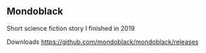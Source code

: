 ## Mondoblack

Short science fiction story I finished in 2019

Downloads https://github.com/mondoblack/mondoblack/releases


